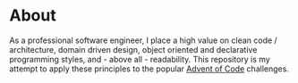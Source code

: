 # About

As a professional software engineer, I place a high value on clean code / architecture, domain driven design, object oriented and declarative programming styles, and - above all - readability. This repository is my attempt to apply these principles to the popular [Advent of Code](https://adventofcode.com/) challenges.
